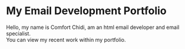 # My Email Development Portfolio
Hello, my name is Comfort Chidi, am an html email developer and email specialist.</br>
You can view my recent work within my portfolio.
